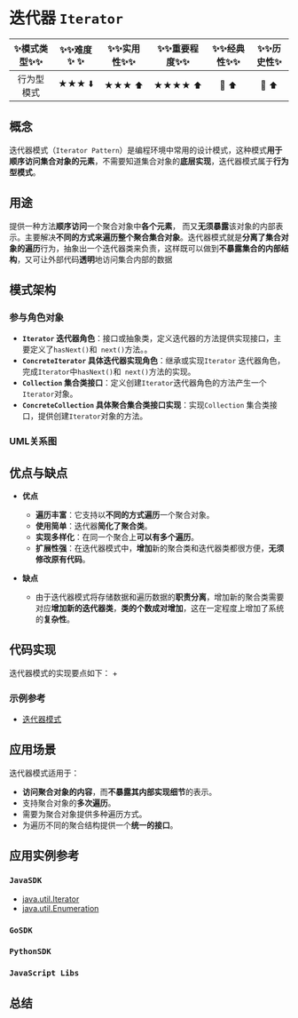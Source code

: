 # 迭代器 `Iterator`

| :sparkles:模式类型:sparkles::sparkles:|:sparkles::sparkles:难度:sparkles:  :sparkles: | :sparkles::sparkles:实用性:sparkles::sparkles: | :sparkles::sparkles:重要程度:sparkles::sparkles: |  :sparkles::sparkles:经典性:sparkles::sparkles: | :sparkles::sparkles:历史性:sparkles: |
| :----------------------------------------: | :-----------------------------------------------: | :-------------------------------------------------: | :----------------------------------------------------: | :--------------------------------------------------: | :--------------------------------------: |
|                 行为型模式                           |                ★★★ :arrow_down:                 |                  ★★★ :arrow_up:                   |                    ★★★★ :arrow_up:                    |              :green_heart:  :arrow_up:               |        :green_heart:  :arrow_up:         |

## 概念
迭代器模式（`Iterator Pattern`）是编程环境中常用的设计模式，这种模式**用于顺序访问集合对象的元素**，不需要知道集合对象的**底层实现**，迭代器模式属于**行为型模式**。

## 用途
提供一种方法**顺序访问**一个聚合对象中**各个元素**， 而又**无须暴露**该对象的内部表示。主要解决**不同的方式来遍历整个聚合集合对象**。迭代器模式就是**分离了集合对象的遍历**行为，抽象出一个迭代器类来负责，这样既可以做到**不暴露集合的内部结构**，又可让外部代码**透明**地访问集合内部的数据

## 模式架构



### 参与角色对象
+ **`Iterator` 迭代器角色**：接口或抽象类，定义迭代器的方法提供实现接口，主要定义了`hasNext()`和` next()`方法。。
+ **`ConcreteIterator` 具体迭代器实现角色**：继承或实现`Iterator` 迭代器角色，完成`Iterator`中`hasNext()`和` next()`方法的实现。
+ **`Collection` 集合类接口**：定义创建`Iterator`迭代器角色的方法产生一个 `Iterator`对象。
+ **`ConcreteCollection` 具体聚合集合类接口实现**：实现`Collection` 集合类接口，提供创建`Iterator`对象的方法。

### UML关系图



## 优点与缺点
+ **优点**
	- **遍历丰富**：它支持以**不同的方式遍历**一个聚合对象。 
	- **使用简单**：迭代器**简化了聚合类**。
	- **实现多样化**：在同一个聚合上**可以有多个遍历**。
	- **扩展性强**：在迭代器模式中，**增加**新的聚合类和迭代器类都很方便，**无须修改原有代码**。
	
+ **缺点**
	- 由于迭代器模式将存储数据和遍历数据的**职责分离**，增加新的聚合类需要对应**增加新的迭代器类**，**类的个数成对增加**，这在一定程度上增加了系统的**复杂性**。

## 代码实现
迭代器模式的实现要点如下：
+

### 示例参考
+ [迭代器模式](./java/io/github/hooj0/iterator/)

## 应用场景
迭代器模式适用于：
+ **访问聚合对象的内容**，而**不暴露其内部实现细节**的表示。
+ 支持聚合对象的**多次遍历**。
+ 需要为聚合对象提供多种遍历方式。
+ 为遍历不同的聚合结构提供一个**统一的接口**。

## 应用实例参考

### `JavaSDK` 
- [java.util.Iterator](http://docs.oracle.com/javase/8/docs/api/java/util/Iterator.html)
- [java.util.Enumeration](http://docs.oracle.com/javase/8/docs/api/java/util/Enumeration.html)

### `GoSDK`

### `PythonSDK`

### `JavaScript Libs`


## 总结


